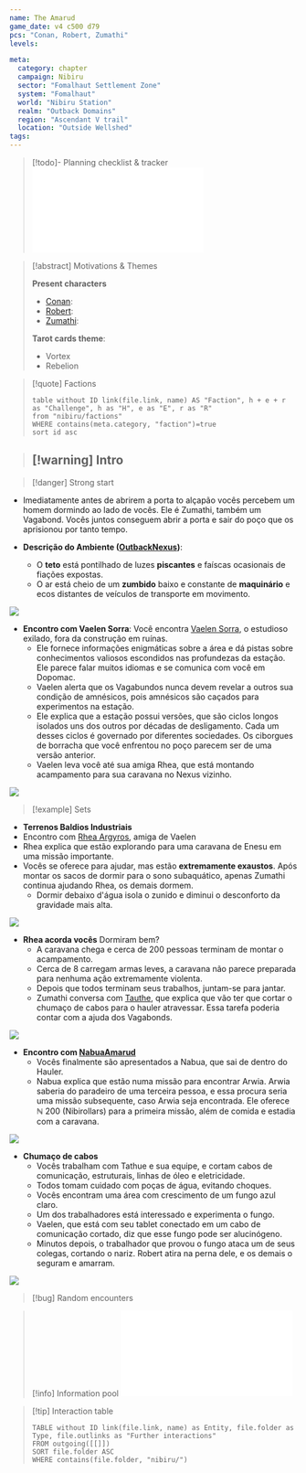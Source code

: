 ```yaml
---
name: The Amarud
game_date: v4 c500 d79
pcs: "Conan, Robert, Zumathi"
levels: 

meta:
  category: chapter
  campaign: Nibiru
  sector: "Fomalhaut Settlement Zone"
  system: "Fomalhaut"
  world: "Nibiru Station"
  realm: "Outback Domains"
  region: "Ascendant V trail"
  location: "Outside Wellshed"
tags: 
---
```


> [!todo]- Planning checklist & tracker
> ![_tracker](../_tracker.md)

> [!abstract] Motivations & Themes
> 
> **Present characters**
> - [Conan](../pcs/Conan.md):
> - [Robert](../pcs/Robert.md):
> - [Zumathi](../pcs/Zumathi.md):
> 
> **Tarot cards theme**:
> - Vortex
> - Rebelion

> [!quote] Factions 
> ```dataview
> table without ID link(file.link, name) AS "Faction", h + e + r as "Challenge", h as "H", e as "E", r as "R"
> from "nibiru/factions"
> WHERE contains(meta.category, "faction")=true
> sort id asc
> ```

> [!warning] Intro
> - 

> [!danger] Strong start

- Imediatamente antes de abrirem a porta to alçapão vocês percebem um homem dormindo ao lado de vocês. Ele é Zumathi, também um Vagabond. Vocês juntos conseguem abrir a porta e sair do poço que os aprisionou por tanto tempo.

- **Descrição do Ambiente ([OutbackNexus](../locations/OutbackNexus.md))**:
	- O **teto** está pontilhado de luzes **piscantes** e faíscas ocasionais de fiações expostas.
	- O ar está cheio de um **zumbido** baixo e constante de **maquinário** e ecos distantes de veículos de transporte em movimento.

![](https://i.imgur.com/PxIZfJk.png)

- **Encontro com Vaelen Sorra**: Você encontra [Vaelen Sorra](../npcs/VaelenSorra.md), o estudioso exilado, fora da construção em ruínas.
	- Ele fornece informações enigmáticas sobre a área e dá pistas sobre conhecimentos valiosos escondidos nas profundezas da estação. Ele parece falar muitos idiomas e se comunica com você em Dopomac.
	- Vaelen alerta que os Vagabundos nunca devem revelar a outros sua condição de amnésicos, pois amnésicos são caçados para experimentos na estação.
	- Ele explica que a estação possui versões, que são ciclos longos isolados uns dos outros por décadas de desligamento. Cada um desses ciclos é governado por diferentes sociedades. Os ciborgues de borracha que você enfrentou no poço parecem ser de uma versão anterior.
	- Vaelen leva você até sua amiga Rhea, que está montando acampamento para sua caravana no Nexus vizinho.

![](https://i.imgur.com/g98dene.png)

> [!example] Sets

- **Terrenos Baldios Industriais**
- Encontro com [Rhea Argyros](../npcs/RheaArgyros.md), amiga de Vaelen
- Rhea explica que estão explorando para uma caravana de Enesu em uma missão importante.
- Vocês se oferece para ajudar, mas estão **extremamente exaustos**. Após montar os sacos de dormir para o sono subaquático, apenas Zumathi continua ajudando Rhea, os demais dormem.
	- Dormir debaixo d'água isola o zunido e diminui o desconforto da gravidade mais alta.

![](https://i.imgur.com/LSktpcm.png)


- **Rhea acorda vocês** Dormiram bem?
	- A caravana chega e cerca de 200 pessoas terminam de montar o acampamento.
	- Cerca de 8 carregam armas leves, a caravana não parece preparada para nenhuma ação extremamente violenta.
	- Depois que todos terminam seus trabalhos, juntam-se para jantar.
	- Zumathi conversa com [Tauthe](../npcs/Tauthe.md), que explica que vão ter que cortar o chumaço de cabos para o hauler atravessar. Essa tarefa poderia contar com a ajuda dos Vagabonds.

![](https://i.imgur.com/qyPKXXx.png)

- **Encontro com [NabuaAmarud](../npcs/NabuaAmarud.md)**
	- Vocês finalmente são apresentados a Nabua, que sai de dentro do Hauler.
	- Nabua explica que estão numa missão para encontrar Arwia. Arwia saberia do paradeiro de uma terceira pessoa, e essa procura seria uma missão subsequente, caso Arwia seja encontrada. Ele oferece $\mathbb{N}$ 200 (Nibirollars) para a primeira missão, além de comida e estadia com a caravana.

![](https://i.imgur.com/309znJG.png)

- **Chumaço de cabos**
	- Vocês trabalham com Tathue e sua equipe, e cortam cabos de comunicação, estruturais, linhas de óleo e eletricidade.
	- Todos tomam cuidado com poças de água, evitando choques.
	- Vocês encontram uma área com crescimento de um fungo azul claro.
	- Um dos trabalhadores está interessado e experimenta o fungo.
	- Vaelen, que está com seu tablet conectado em um cabo de comunicação cortado, diz que esse fungo pode ser alucinógeno.
	- Minutos depois, o trabalhador que provou o fungo ataca um de seus colegas, cortando o nariz. Robert atira na perna dele, e os demais o seguram e amarram.

![](https://i.imgur.com/MbxsRwe.png)


> [!bug] Random encounters

> [!info] Information pool
> ![infoPool](../_infoPool.md)

> [!tip] Interaction table 
> 
> ```dataview
> TABLE without ID link(file.link, name) as Entity, file.folder as Type, file.outlinks as "Further interactions"
> FROM outgoing([[]]) 
> SORT file.folder ASC
> WHERE contains(file.folder, "nibiru/")
> ```
